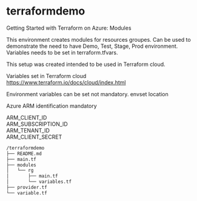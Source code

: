 # terraformdemo
Getting Started with Terraform on Azure: Modules

This environment creates modules for resources groupes.
Can be used to demonstrate the need to have Demo, Test, Stage, Prod environment.
Variables needs to be set in terraform.tfvars.

This setup was created intended to be used in Terraform cloud.

Variables set in Terraform cloud
https://www.terraform.io/docs/cloud/index.html

Environment variables can be set not mandatory.
envset
location

Azure ARM identification mandatory

ARM_CLIENT_ID  
ARM_SUBSCRIPTION_ID  
ARM_TENANT_ID  
ARM_CLIENT_SECRET  

```bash
/terraformdemo
├── README.md
├── main.tf
├── modules
│   └── rg
│       ├── main.tf
│       └── variables.tf
├── provider.tf
└── variable.tf
```
